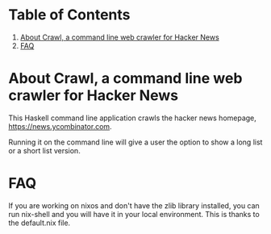 
# Table of Contents

1.  [About Crawl, a command line web crawler for Hacker News](#org6629ad9)
2.  [FAQ](#org3059682)



<a id="org6629ad9"></a>

# About Crawl, a command line web crawler for Hacker News

This Haskell command line application crawls the hacker news homepage,  <https://news.ycombinator.com>.

Running it on the command line will give a user the option to show a long list or a short list version.


<a id="org3059682"></a>

# FAQ

If you are working on nixos and don't have the zlib library installed, you can run nix-shell and you will have it in your local environment. This is thanks to the default.nix file.


